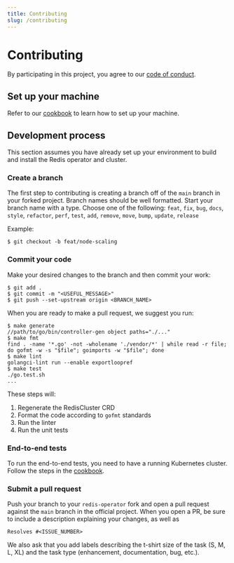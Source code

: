 ```yaml
---
title: Contributing
slug: /contributing
---
```


# Contributing

By participating in this project, you agree to our [code of conduct](CODE_OF_CONDUCT.md).

## Set up your machine

Refer to our [cookbook](cookbook.md#installation) to learn how to set up your machine.

## Development process

This section assumes you have already set up your environment to build and install the Redis operator and cluster.

### Create a branch

The first step to contributing is creating a branch off of the `main` branch in your forked project. Branch names should be well formatted. Start your branch name with a type. Choose one of the following:
`feat`, `fix`, `bug`, `docs`, `style`, `refactor`, `perf`, `test`, `add`, `remove`, `move`, `bump`, `update`, `release`

Example:
```console
$ git checkout -b feat/node-scaling
```
### Commit your code

Make your desired changes to the branch and then commit your work:
```console
$ git add .
$ git commit -m "<USEFUL_MESSAGE>"
$ git push --set-upstream origin <BRANCH_NAME>
```

When you are ready to make a pull request, we suggest you run:

```console
$ make generate
//path/to/go/bin/controller-gen object paths="./..."
$ make fmt
find . -name '*.go' -not -wholename './vendor/*' | while read -r file; do gofmt -w -s "$file"; goimports -w "$file"; done
$ make lint
golangci-lint run --enable exportloopref
$ make test
./go.test.sh
...
```

These steps will:
1. Regenerate the RedisCluster CRD
2. Format the code according to `gofmt` standards
3. Run the linter
4. Run the unit tests

### End-to-end tests

To run the end-to-end tests, you need to have a running Kubernetes cluster. Follow the steps in the [cookbook](cookbook.md#run-end-to-end-tests).

### Submit a pull request

Push your branch to your `redis-operator` fork and open a pull request against the `main` branch in the official project. When you open a PR, be sure to include a description explaining your changes, as well as
```text
Resolves #<ISSUE_NUMBER>
```
We also ask that you add labels describing the t-shirt size of the task (S, M, L, XL) and the task type (enhancement, documentation, bug, etc.).
